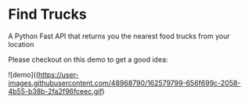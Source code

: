 # Find Trucks
A Python Fast API that returns you the nearest food trucks from your location

Please checkout on this demo to get a good idea:

![demo]((https://user-images.githubusercontent.com/48968790/162579799-656f699c-2058-4b55-b38b-2fa2f96fceec.gif)
